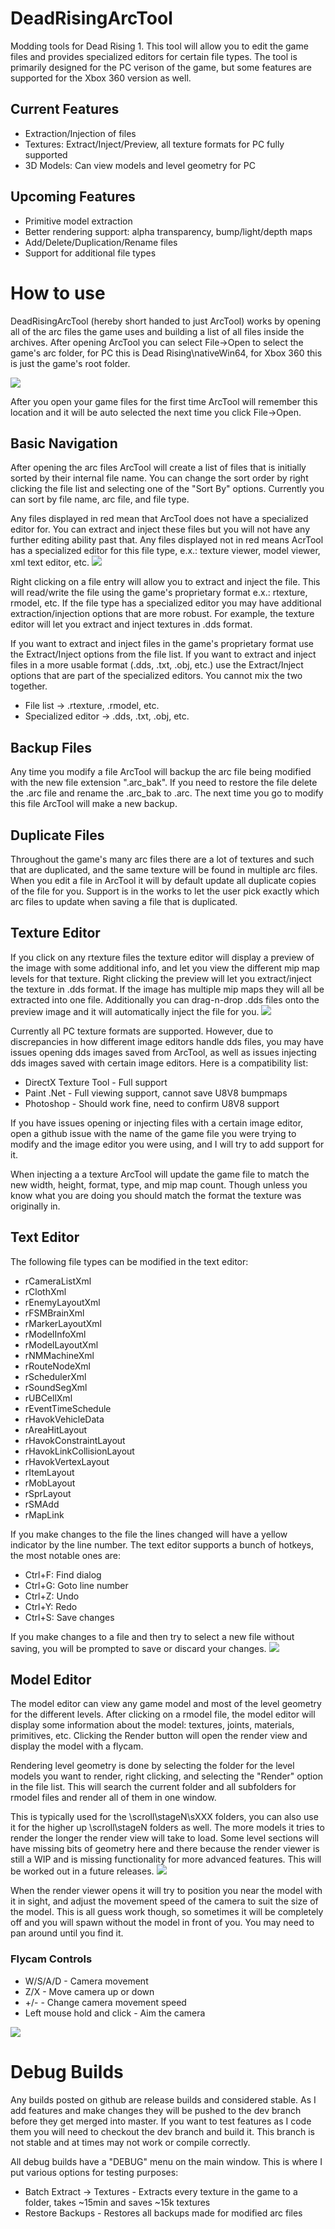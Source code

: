 # DeadRisingArcTool
Modding tools for Dead Rising 1. This tool will allow you to edit the game files and provides specialized editors for certain file types. The tool is primarily designed for the PC verison of the game, but some features are supported for the Xbox 360 version as well.

## Current Features
- Extraction/Injection of files
- Textures: Extract/Inject/Preview, all texture formats for PC fully supported
- 3D Models: Can view models and level geometry for PC

## Upcoming Features
- Primitive model extraction
- Better rendering support: alpha transparency, bump/light/depth maps
- Add/Delete/Duplication/Rename files
- Support for additional file types

# How to use
DeadRisingArcTool (hereby short handed to just ArcTool) works by opening all of the arc files the game uses and building a list of all files inside the archives. After opening ArcTool you can select File->Open to select the game's arc folder, for PC this is Dead Rising\nativeWin64, for Xbox 360 this is just the game's root folder.

![](/Images/open_folder.png)

After you open your game files for the first time ArcTool will remember this location and it will be auto selected the next time you click File->Open.

## Basic Navigation
After opening the arc files ArcTool will create a list of files that is initially sorted by their internal file name. You can change the sort order by right clicking the file list and selecting one of the "Sort By" options. Currently you can sort by file name, arc file, and file type.

Any files displayed in red mean that ArcTool does not have a specialized editor for. You can extract and inject these files but you will not have any further editing ability past that. Any files displayed not in red means AcrTool has a specialized editor for this file type, e.x.: texture viewer, model viewer, xml text editor, etc.
![](/Images/file_view.png)

Right clicking on a file entry will allow you to extract and inject the file. This will read/write the file using the game's proprietary format e.x.: rtexture, rmodel, etc. If the file type has a specialized editor you may have additional extraction/injection options that are more robust. For example, the texture editor will let you extract and inject textures in .dds format. 

If you want to extract and inject files in the game's proprietary format use the Extract/Inject options from the file list. If you want to extract and inject files in a more usable format (.dds, .txt, .obj, etc.) use the Extract/Inject options that are part of the specialized editors. You cannot mix the two together.
- File list -> .rtexture, .rmodel, etc.
- Specialized editor -> .dds, .txt, .obj, etc.

## Backup Files
Any time you modify a file ArcTool will backup the arc file being modified with the new file extension ".arc_bak". If you need to restore the file delete the .arc file and rename the .arc_bak to .arc. The next time you go to modify this file ArcTool will make a new backup.

## Duplicate Files
Throughout the game's many arc files there are a lot of textures and such that are duplicated, and the same texture will be found in multiple arc files. When you edit a file in ArcTool it will by default update all duplicate copies of the file for you. Support is in the works to let the user pick exactly which arc files to update when saving a file that is duplicated.

## Texture Editor
If you click on any rtexture files the texture editor will display a preview of the image with some additional info, and let you view the different mip map levels for that texture. Right clicking the preview will let you extract/inject the texture in .dds format. If the image has multiple mip maps they will all be extracted into one file. Additionally you can drag-n-drop .dds files onto the preview image and it will automatically inject the file for you.
![](/Images/texture_editor.png)

Currently all PC texture formats are supported. However, due to discrepancies in how different image editors handle dds files, you may have issues opening dds images saved from ArcTool, as well as issues injecting dds images saved with certain image editors. Here is a compatibility list:
- DirectX Texture Tool - Full support
- Paint .Net - Full viewing support, cannot save U8V8 bumpmaps
- Photoshop - Should work fine, need to confirm U8V8 support

If you have issues opening or injecting files with a certain image editor, open a github issue with the name of the game file you were trying to modify and the image editor you were using, and I will try to add support for it.

When injecting a a texture ArcTool will update the game file to match the new width, height, format, type, and mip map count. Though unless you know what you are doing you should match the format the texture was originally in.

## Text Editor
The following file types can be modified in the text editor:
- rCameraListXml
- rClothXml
- rEnemyLayoutXml
- rFSMBrainXml
- rMarkerLayoutXml
- rModelInfoXml
- rModelLayoutXml
- rNMMachineXml
- rRouteNodeXml
- rSchedulerXml
- rSoundSegXml
- rUBCellXml
- rEventTimeSchedule
- rHavokVehicleData
- rAreaHitLayout
- rHavokConstraintLayout
- rHavokLinkCollisionLayout
- rHavokVertexLayout
- rItemLayout
- rMobLayout
- rSprLayout
- rSMAdd
- rMapLink

If you make changes to the file the lines changed will have a yellow indicator by the line number. The text editor supports a bunch of hotkeys, the most notable ones are:
- Ctrl+F: Find dialog
- Ctrl+G: Goto line number
- Ctrl+Z: Undo
- Ctrl+Y: Redo
- Ctrl+S: Save changes

If you make changes to a file and then try to select a new file without saving, you will be prompted to save or discard your changes.
![](/Images/text_editor.png)

## Model Editor
The model editor can view any game model and most of the level geometry for the different levels. After clicking on a rmodel file, the model editor will display some information about the model: textures, joints, materials, primitives, etc. Clicking the Render button will open the render view and display the model with a flycam.

Rendering level geometry is done by selecting the folder for the level models you want to render, right clicking, and selecting the "Render" option in the file list. This will search the current folder and all subfolders for rmodel files and render all of them in one window. 

This is typically used for the \scroll\stageN\sXXX folders, you can also use it for the higher up \scroll\stageN folders as well. The more models it tries to render the longer the render view will take to load. Some level sections will have missing bits of geometry here and there because the render viewer is still a WIP and is missing functionality for more advanced features. This will be worked out in a future releases.
![](/Images/bulk_render.png)

When the render viewer opens it will try to position you near the model with it in sight, and adjust the movement speed of the camera to suit the size of the model. This is all guess work though, so sometimes it will be completely off and you will spawn without the model in front of you. You may need to pan around until you find it.

### Flycam Controls
- W/S/A/D - Camera movement
- Z/X - Move camera up or down
- +/- - Change camera movement speed
- Left mouse hold and click - Aim the camera

![](/Images/model_editor.png)

# Debug Builds
Any builds posted on github are release builds and considered stable. As I add features and make changes they will be pushed to the dev branch before they get merged into master. If you want to test features as I code them you will need to checkout the dev branch and build it. This branch is not stable and at times may not work or compile correctly.

All debug builds have a "DEBUG" menu on the main window. This is where I put various options for testing purposes:
- Batch Extract -> Textures - Extracts every texture in the game to a folder, takes ~15min and saves ~15k textures
- Restore Backups - Restores all backups made for modified arc files
